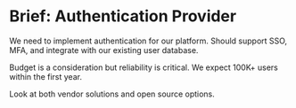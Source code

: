 # Brief: Authentication Provider

We need to implement authentication for our platform. Should support SSO, MFA, and integrate with our existing user database.

Budget is a consideration but reliability is critical. We expect 100K+ users within the first year.

Look at both vendor solutions and open source options.